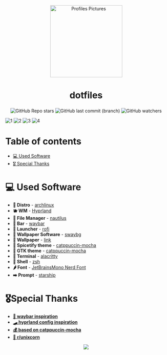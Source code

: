 <div align="center">
<img alt="Profiles Pictures" src="https://github.com/alberteex/dots/blob/1881ef387c1916481e6c9c3ccb53709c70ce075a/assets/pfp_rounded.png" width="225" height="225"/>
</div>


<div align="center">
    <h1>dotfiles</h1>
    <h3></h3>
</div>

<div align=center>

![GitHub Repo stars](https://img.shields.io/github/stars/alberteex/dots?style=for-the-badge&labelColor=313244&color=f2cdcd&link=https%3A%2F%2Fgithub.com%2Falberteex%2Fdots%2Fstargazers)
![GitHub last commit (branch)](https://img.shields.io/github/last-commit/alberteex/dots/main?style=for-the-badge&labelColor=313244&color=eba0ac&link=https%3A%2F%2Fgithub.com%2Falberteex%2Fdots%2Fcommits%2Fmain)
![GitHub watchers](https://img.shields.io/github/watchers/alberteex/dots?style=for-the-badge&labelColor=313244&color=89dceb&link=https%3A%2F%2Fgithub.com%2Falberteex%2Fdots%2Fwatchers)
</a>

</div>

![1](https://github.com/alberteex/dots/blob/main/assets/screenshots/2.png)
![2](https://github.com/alberteex/dots/blob/main/assets/screenshots/3.png)
![3](https://github.com/alberteex/dots/blob/main/assets/screenshots/4.png)
![4](https://github.com/alberteex/dots/blob/main/assets/screenshots/5.png)

# Table of contents
* [💻 Used Software](https://github.com/alberteex/dots#-used-software)
* [🎖️ Special Thanks](https://github.com/alberteex/dots#%EF%B8%8Fspecial-thanks)


# 💻 Used Software
* **🐧 Distro** - [archlinux](https://archlinux.org/)
* **🫐 WM** - [Hyprland](https://hyprland.org/)
* **💾 File Manager** - [nautilus](https://apps.gnome.org/Nautilus/)
* **📏 Bar** - [waybar](https://github.com/Alexays/Waybar)
* **🍃 Launcher** - [rofi](https://github.com/lbonn/rofi)
* **🚥 Wallpaper Software** - [swaybg](https://github.com/swaywm/swaybg)
* **🌆 Wallpaper** - [link](https://github.com/alberteex/dots/blob/main/assets/wallpapers/evening-sky.png)
* **🐢 Spicetify theme** - [catppuccin-mocha](https://github.com/catppuccin/spicetify)
* **🗿 GTK theme** - [catppuccin-mocha](https://github.com/catppuccin/gtk/)
* **💸 Terminal** - [alacritty](https://github.com/alacritty/alacritty)
* **🌿 Shell** - [zsh](https://www.zsh.org/)
* **🌶️ Font** - [JetBrainsMono Nerd Font](https://www.jetbrains.com/lp/mono/)
* **➡️  Prompt** - [starship](https://starship.rs/)

# 🎖️Special Thanks

* **[📢 waybar inspiration](https://github.com/7KIR7/dots)**
* **[🛹 hyprland config inspiration](https://github.com/linuxmobile/hyprland-dots)**
* **[💰 based on catppuccin-mocha](https://github.com/catppuccin/catppuccin)**
* **[🔋 r/unixcorn](https://www.reddit.com/r/unixporn/)**

<div align="center"><img src="https://raw.githubusercontent.com/catppuccin/catppuccin/main/assets/footers/gray0_ctp_on_line.png"></div>
